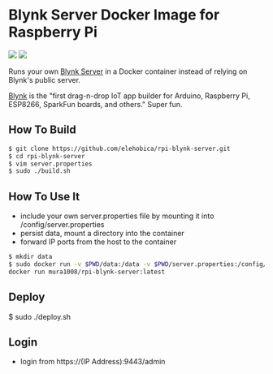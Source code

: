 # Blynk Server Docker Image for Raspberry Pi

[![](https://images.microbadger.com/badges/image/mura1008/rpi-blynk-server.svg)](http://microbadger.com/images/mura1008/rpi-blynk-server
"Get your own image badge on microbadger.com") [![](https://images.microbadger.com/badges/version/mura1008/rpi-blynk-server.svg)](http://microbadger.com/images/mura1008/rpi-blynk-server
"Get your own version badge on microbadger.com")

Runs your own [Blynk Server](https://github.com/blynkkk/blynk-server) in a Docker container instead of relying on Blynk's public server.

[Blynk](http://www.blynk.cc) is the "first drag-n-drop IoT app builder for Arduino, Raspberry Pi, ESP8266, SparkFun boards, and others." Super fun.

## How To Build

```sh
$ git clone https://github.com/elehobica/rpi-blynk-server.git
$ cd rpi-blynk-server
$ vim server.properties
$ sudo ./build.sh
```

## How To Use It

* include your own server.properties file by mounting it into /config/server.properties
* persist data, mount a directory into the container
* forward IP ports from the host to the container

```sh
$ mkdir data
$ sudo docker run -v $PWD/data:/data -v $PWD/server.properties:/config/server.properties -p 9443:9443 -p 8440:8440 -p 8080:8080 elehobica/rpi-blynk-server:v1 -dataFolder /data -serverConfig /config/server.properties
docker run mura1008/rpi-blynk-server:latest
```

## Deploy
$ sudo ./deploy.sh

## Login

* login from https://(IP Address):9443/admin
